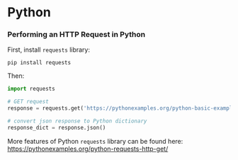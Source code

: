 # Python

### Performing an HTTP Request in Python

First, install `requests` library:
```shell
pip install requests
```

Then:
```python
import requests

# GET request
response = requests.get('https://pythonexamples.org/python-basic-examples/')

# convert json response to Python dictionary
response_dict = response.json()
```

More features of Python `requests` library can be found here: https://pythonexamples.org/python-requests-http-get/
